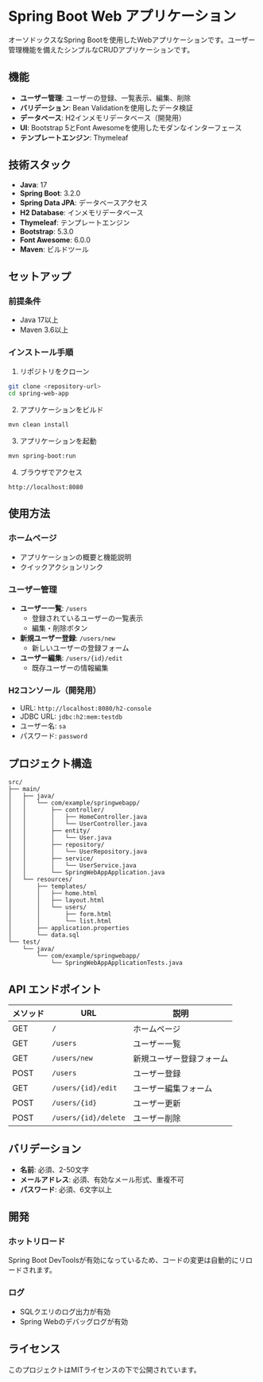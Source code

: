 # Spring Boot Web アプリケーション

オーソドックスなSpring Bootを使用したWebアプリケーションです。ユーザー管理機能を備えたシンプルなCRUDアプリケーションです。

## 機能

- **ユーザー管理**: ユーザーの登録、一覧表示、編集、削除
- **バリデーション**: Bean Validationを使用したデータ検証
- **データベース**: H2インメモリデータベース（開発用）
- **UI**: Bootstrap 5とFont Awesomeを使用したモダンなインターフェース
- **テンプレートエンジン**: Thymeleaf

## 技術スタック

- **Java**: 17
- **Spring Boot**: 3.2.0
- **Spring Data JPA**: データベースアクセス
- **H2 Database**: インメモリデータベース
- **Thymeleaf**: テンプレートエンジン
- **Bootstrap**: 5.3.0
- **Font Awesome**: 6.0.0
- **Maven**: ビルドツール

## セットアップ

### 前提条件

- Java 17以上
- Maven 3.6以上

### インストール手順

1. リポジトリをクローン
```bash
git clone <repository-url>
cd spring-web-app
```

2. アプリケーションをビルド
```bash
mvn clean install
```

3. アプリケーションを起動
```bash
mvn spring-boot:run
```

4. ブラウザでアクセス
```
http://localhost:8080
```

## 使用方法

### ホームページ
- アプリケーションの概要と機能説明
- クイックアクションリンク

### ユーザー管理
- **ユーザー一覧**: `/users`
  - 登録されているユーザーの一覧表示
  - 編集・削除ボタン
- **新規ユーザー登録**: `/users/new`
  - 新しいユーザーの登録フォーム
- **ユーザー編集**: `/users/{id}/edit`
  - 既存ユーザーの情報編集

### H2コンソール（開発用）
- URL: `http://localhost:8080/h2-console`
- JDBC URL: `jdbc:h2:mem:testdb`
- ユーザー名: `sa`
- パスワード: `password`

## プロジェクト構造

```
src/
├── main/
│   ├── java/
│   │   └── com/example/springwebapp/
│   │       ├── controller/
│   │       │   ├── HomeController.java
│   │       │   └── UserController.java
│   │       ├── entity/
│   │       │   └── User.java
│   │       ├── repository/
│   │       │   └── UserRepository.java
│   │       ├── service/
│   │       │   └── UserService.java
│   │       └── SpringWebAppApplication.java
│   └── resources/
│       ├── templates/
│       │   ├── home.html
│       │   ├── layout.html
│       │   └── users/
│       │       ├── form.html
│       │       └── list.html
│       ├── application.properties
│       └── data.sql
└── test/
    └── java/
        └── com/example/springwebapp/
            └── SpringWebAppApplicationTests.java
```

## API エンドポイント

| メソッド | URL | 説明 |
|---------|-----|------|
| GET | `/` | ホームページ |
| GET | `/users` | ユーザー一覧 |
| GET | `/users/new` | 新規ユーザー登録フォーム |
| POST | `/users` | ユーザー登録 |
| GET | `/users/{id}/edit` | ユーザー編集フォーム |
| POST | `/users/{id}` | ユーザー更新 |
| POST | `/users/{id}/delete` | ユーザー削除 |

## バリデーション

- **名前**: 必須、2-50文字
- **メールアドレス**: 必須、有効なメール形式、重複不可
- **パスワード**: 必須、6文字以上

## 開発

### ホットリロード
Spring Boot DevToolsが有効になっているため、コードの変更は自動的にリロードされます。

### ログ
- SQLクエリのログ出力が有効
- Spring Webのデバッグログが有効

## ライセンス

このプロジェクトはMITライセンスの下で公開されています。 